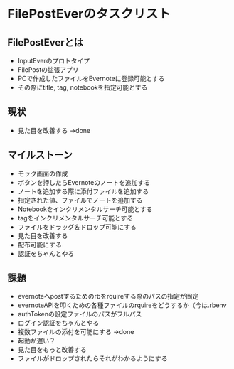 # FilePostEverのタスクリスト

## FilePostEverとは
* InputEverのプロトタイプ
* FilePostの拡張アプリ
* PCで作成したファイルをEvernoteに登録可能とする
* その際にtitle, tag, notebookを指定可能とする

## 現状
* 見た目を改善する
->done

## マイルストーン
* モック画面の作成
* ボタンを押したらEvernoteのノートを追加する
* ノートを追加する際に添付ファイルを追加する
* 指定された値、ファイルでノートを追加する
* Notebookをインクリメンタルサーチ可能とする
* tagをインクリメンタルサーチ可能とする
* ファイルをドラッグ＆ドロップ可能にする
* 見た目を改善する
* 配布可能にする
* 認証をちゃんとやる

## 課題
* evernoteへpostするためのrbをrquireする際のパスの指定が固定
* evernoteAPIを叩くための各種ファイルのrquireをどうするか（今は.rbenv
* authTokenの設定ファイルのパスがフルパス
* ログイン認証をちゃんとやる
* 複数ファイルの添付を可能にする
->done
* 起動が遅い？
* 見た目をもっと改善する
* ファイルがドロップされたらそれがわかるようにする


